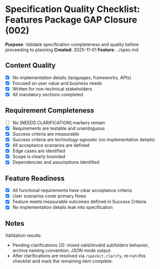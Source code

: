 # Specification Quality Checklist: Features Package GAP Closure (002)

**Purpose**: Validate specification completeness and quality before proceeding to planning
**Created**: 2025-11-01
**Feature**: ../spec.md

## Content Quality

- [x] No implementation details (languages, frameworks, APIs)
- [x] Focused on user value and business needs
- [x] Written for non-technical stakeholders
- [x] All mandatory sections completed

## Requirement Completeness

- [ ] No [NEEDS CLARIFICATION] markers remain
- [x] Requirements are testable and unambiguous
- [x] Success criteria are measurable
- [x] Success criteria are technology-agnostic (no implementation details)
- [x] All acceptance scenarios are defined
- [x] Edge cases are identified
- [x] Scope is clearly bounded
- [x] Dependencies and assumptions identified

## Feature Readiness

- [x] All functional requirements have clear acceptance criteria
- [x] User scenarios cover primary flows
- [x] Feature meets measurable outcomes defined in Success Criteria
- [x] No implementation details leak into specification

## Notes

Validation results:
- Pending clarifications (3): mixed valid/invalid subfolders behavior; archive naming convention; JSON mode output.
- After clarifications are resolved via `/speckit.clarify`, re-run this checklist and mark the remaining item complete.

